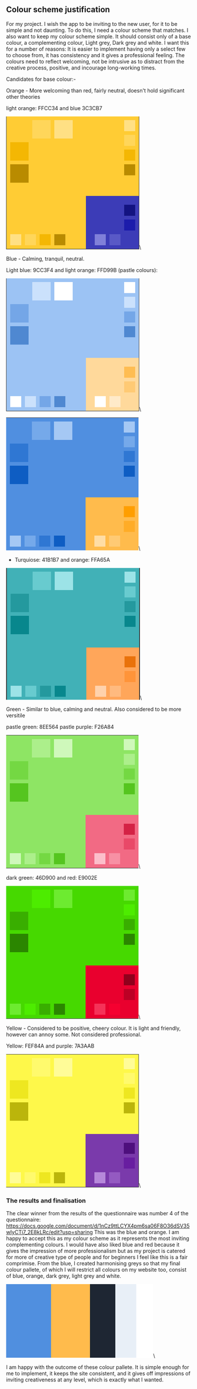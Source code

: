 ## Colour scheme justification

For my project. I wish the app to be inviting to the new user, for it to be simple and not daunting. To do this, I need a colour scheme that matches. I also want to keep my colour scheme simple. It should consist only of a base colour, a complementing colour, Light grey, Dark grey and white. I want this for a number of reasons: It is easier to implement having only a select few to choose from, it has consistency and it gives a professional feeling. The colours need to reflect welcoming, not be intrusive as to distract from the creative process, positive, and incourage long-working times.

Candidates for base colour:-

Orange
    - More welcoming than red, fairly neutral, doesn't hold significant other theories

light orange: FFCC34 and blue 3C3CB7

![orange-blue](../../../img/orange-blue.png)\

Blue
    - Calming, tranquil, neutral.

Light blue: 9CC3F4 and light orange: FFD99B (pastle colours):

![light-blue-light-orange](../../../img/light-blue-light-orange.png)\

![mid-blue-mid-orange](../../../img/mid-blue-mid-orange.png)\

- Turquiose: 41B1B7 and orange: FFA65A

![turq-orange](../../../img/turq-orange.png)\

Green
    - Similar to blue, calming and neutral. Also considered to be more versitile

pastle green: 8EE564 pastle purple: F26A84

![pastle-green-purple](../../../img/pastle-green-purple.png)\

dark green: 46D900 and red: E9002E

![green-red](../../../img/green-red.png)\

Yellow
    - Considered to be positive, cheery colour. It is light and friendly, however can annoy some. Not considered professional.

Yellow: FEF84A and purple: 7A3AAB

![yellow-purple](../../../img/yellow-purple.png)\

### The results and finalisation

The clear winner from the results of the questionnaire was number 4 of the questionnaire: https://docs.google.com/document/d/1nCz9ttLCYX4pm6sa06F8O36dSV35wIyCTi7_2E8kLRc/edit?usp=sharing
This was the blue and orange. I am happy to accept this as my colour scheme as it represents the most inviting complementing colours. I would have also liked blue and red because it gives the impression of more professionalism but as my project is catered for more of creative type of people and for beginners I feel like this is a fair comprimise.
From the blue, I created harmonising greys so that my final colour pallete, of which I will restrict all colours on my website too, consist of blue, orange, dark grey, light grey and white.

![colour-scheme](../../../img/colour-scheme.jpg)\

I am happy with the outcome of these colour pallete. It is simple enough for me to implement, it keeps the site consistent, and it gives off impressions of inviting creativeness at any level, which is exactly what I wanted.
